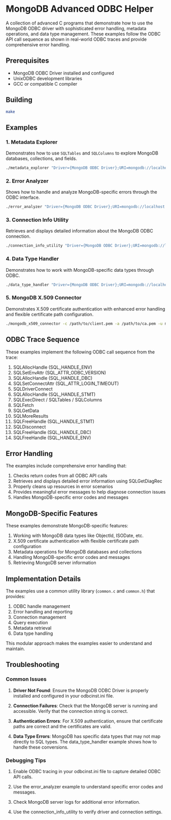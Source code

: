 # MongoDB Advanced ODBC Helper

A collection of advanced C programs that demonstrate how to use the MongoDB ODBC driver with sophisticated error handling, metadata operations, and data type management. These examples follow the ODBC API call sequence as shown in real-world ODBC traces and provide comprehensive error handling.

## Prerequisites

- MongoDB ODBC Driver installed and configured
- UnixODBC development libraries
- GCC or compatible C compiler

## Building

```bash
make
```

## Examples

### 1. Metadata Explorer

Demonstrates how to use `SQLTables` and `SQLColumns` to explore MongoDB databases, collections, and fields.

```bash
./metadata_explorer "Driver={MongoDB ODBC Driver};URI=mongodb://localhost:27017/"
```

### 2. Error Analyzer

Shows how to handle and analyze MongoDB-specific errors through the ODBC interface.

```bash
./error_analyzer "Driver={MongoDB ODBC Driver};URI=mongodb://localhost:27017/"
```

### 3. Connection Info Utility

Retrieves and displays detailed information about the MongoDB ODBC connection.

```bash
./connection_info_utility "Driver={MongoDB ODBC Driver};URI=mongodb://localhost:27017/"
```

### 4. Data Type Handler

Demonstrates how to work with MongoDB-specific data types through ODBC.

```bash
./data_type_handler "Driver={MongoDB ODBC Driver};URI=mongodb://localhost:27017/" "collection_name"
```

### 5. MongoDB X.509 Connector

Demonstrates X.509 certificate authentication with enhanced error handling and flexible certificate path configuration.

```bash
./mongodb_x509_connector -c /path/to/client.pem -a /path/to/ca.pem -u mongodb://localhost:27017/
```

## ODBC Trace Sequence

These examples implement the following ODBC call sequence from the trace:

1. SQLAllocHandle (SQL_HANDLE_ENV)
2. SQLSetEnvAttr (SQL_ATTR_ODBC_VERSION)
3. SQLAllocHandle (SQL_HANDLE_DBC)
4. SQLSetConnectAttr (SQL_ATTR_LOGIN_TIMEOUT)
5. SQLDriverConnect
6. SQLAllocHandle (SQL_HANDLE_STMT)
7. SQLExecDirect / SQLTables / SQLColumns
8. SQLFetch
9. SQLGetData
10. SQLMoreResults
11. SQLFreeHandle (SQL_HANDLE_STMT)
12. SQLDisconnect
13. SQLFreeHandle (SQL_HANDLE_DBC)
14. SQLFreeHandle (SQL_HANDLE_ENV)

## Error Handling

The examples include comprehensive error handling that:

1. Checks return codes from all ODBC API calls
2. Retrieves and displays detailed error information using SQLGetDiagRec
3. Properly cleans up resources in error scenarios
4. Provides meaningful error messages to help diagnose connection issues
5. Handles MongoDB-specific error codes and messages

## MongoDB-Specific Features

These examples demonstrate MongoDB-specific features:

1. Working with MongoDB data types like ObjectId, ISODate, etc.
2. X.509 certificate authentication with flexible certificate path configuration
3. Metadata operations for MongoDB databases and collections
4. Handling MongoDB-specific error codes and messages
5. Retrieving MongoDB server information

## Implementation Details

The examples use a common utility library (`common.c` and `common.h`) that provides:

1. ODBC handle management
2. Error handling and reporting
3. Connection management
4. Query execution
5. Metadata retrieval
6. Data type handling

This modular approach makes the examples easier to understand and maintain.

## Troubleshooting

### Common Issues

1. **Driver Not Found**: Ensure the MongoDB ODBC Driver is properly installed and configured in your odbcinst.ini file.

2. **Connection Failures**: Check that the MongoDB server is running and accessible. Verify that the connection string is correct.

3. **Authentication Errors**: For X.509 authentication, ensure that certificate paths are correct and the certificates are valid.

4. **Data Type Errors**: MongoDB has specific data types that may not map directly to SQL types. The data_type_handler example shows how to handle these conversions.

### Debugging Tips

1. Enable ODBC tracing in your odbcinst.ini file to capture detailed ODBC API calls.

2. Use the error_analyzer example to understand specific error codes and messages.

3. Check MongoDB server logs for additional error information.

4. Use the connection_info_utility to verify driver and connection settings.
